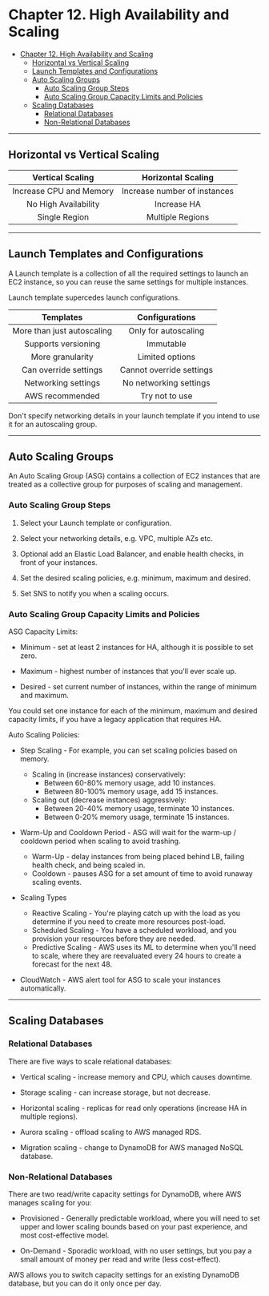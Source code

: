 # Chapter 12. High Availability and Scaling

<!-- TOC -->

- [Chapter 12. High Availability and Scaling](#chapter-12-high-availability-and-scaling)
  - [Horizontal vs Vertical Scaling](#horizontal-vs-vertical-scaling)
  - [Launch Templates and Configurations](#launch-templates-and-configurations)
  - [Auto Scaling Groups](#auto-scaling-groups)
    - [Auto Scaling Group Steps](#auto-scaling-group-steps)
    - [Auto Scaling Group Capacity Limits and Policies](#auto-scaling-group-capacity-limits-and-policies)
  - [Scaling Databases](#scaling-databases)
    - [Relational Databases](#relational-databases)
    - [Non-Relational Databases](#non-relational-databases)

<!-- /TOC -->

---
## Horizontal vs Vertical Scaling

|    Vertical Scaling     |      Horizontal Scaling      |
|:-----------------------:|:----------------------------:|
| Increase CPU and Memory | Increase number of instances |
|  No High Availability   |         Increase HA          |
|      Single Region      |       Multiple Regions       |

---
## Launch Templates and Configurations

A Launch template is a collection of all the required settings to launch an EC2 instance, so you can reuse the same settings for multiple instances.

Launch template supercedes launch configurations.

|         Templates          |      Configurations      |
|:--------------------------:|:------------------------:|
| More than just autoscaling |   Only for autoscaling   |
|    Supports versioning     |        Immutable         |
|      More granularity      |     Limited options      |
|   Can override settings    | Cannot override settings |
|    Networking settings     |  No networking settings  |
|      AWS recommended       |      Try not to use      |

Don't specify networking details in your launch template if you intend to use it for an autoscaling group.

---
## Auto Scaling Groups

An Auto Scaling Group (ASG) contains a collection of EC2 instances that are treated as a collective group for purposes of scaling and management.

### Auto Scaling Group Steps

1. Select your Launch template or configuration.

2. Select your networking details, e.g. VPC, multiple AZs etc.

3. Optional add an Elastic Load Balancer, and enable health checks, in front of your instances.

4. Set the desired scaling policies, e.g. minimum, maximum and desired.

5. Set SNS to notify you when a scaling occurs.

### Auto Scaling Group Capacity Limits and Policies

ASG Capacity Limits:

* Minimum - set at least 2 instances for HA, although it is possible to set zero.

* Maximum - highest number of instances that you'll ever scale up.

* Desired - set current number of instances, within the range of minimum and maximum.

You could set one instance for each of the minimum, maximum and desired capacity limits, if you have a legacy application that requires HA.

Auto Scaling Policies:

* Step Scaling - For example, you can set scaling policies based on memory.
  - Scaling in (increase instances) conservatively:
    - Between 60-80% memory usage, add 10 instances.
    - Between 80-100% memory usage, add 15 instances.
  - Scaling out (decrease instances) aggressively:
    - Between 20-40% memory usage, terminate 10 instances.
    - Between 0-20% memory usage, terminate 15 instances.

* Warm-Up and Cooldown Period - ASG will wait for the warm-up / cooldown period when scaling to avoid trashing.
  - Warm-Up - delay instances from being placed behind LB, failing health check, and being scaled in.
  - Cooldown - pauses ASG for a set amount of time to avoid runaway scaling events.

* Scaling Types
  - Reactive Scaling - You're playing catch up with the load as you determine if you need to create more resources post-load.
  - Scheduled Scaling - You have a scheduled workload, and you provision your resources before they are needed.
  - Predictive Scaling - AWS uses its ML to determine when you'll need to scale, where they are reevaluated every 24 hours to create a forecast for the next 48.

* CloudWatch - AWS alert tool for ASG to scale your instances automatically.

---
## Scaling Databases

### Relational Databases

There are five ways to scale relational databases:

* Vertical scaling - increase memory and CPU, which causes downtime.

* Storage scaling - can increase storage, but not decrease.

* Horizontal scaling - replicas for read only operations (increase HA in multiple regions).

* Aurora scaling - offload scaling to AWS managed RDS.

* Migration scaling - change to DynamoDB for AWS managed NoSQL database.

### Non-Relational Databases

There are two read/write capacity settings for DynamoDB, where AWS manages scaling for you:

* Provisioned - Generally predictable workload, where you will need to set upper and lower scaling bounds based on your past experience, and most cost-effective model.

* On-Demand - Sporadic workload, with no user settings, but you pay a small amount of money per read and write (less cost-effect).

AWS allows you to switch capacity settings for an existing DynamoDB database, but you can do it only once per day.